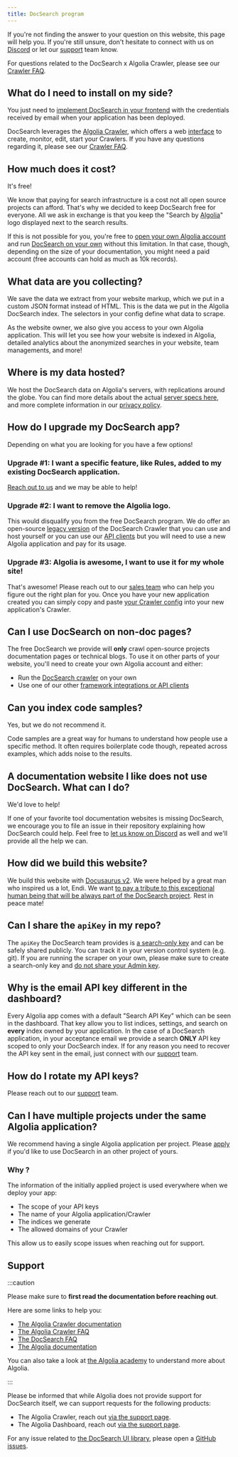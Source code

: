 ```yaml
---
title: DocSearch program
---
```


If you're not finding the answer to your question on this website, this page will help you. If you're still unsure, don't hesitate to connect with us on [Discord][1] or let our [support][4] team know.

For questions related to the DocSearch x Algolia Crawler, please see our [Crawler FAQ](/docs/crawler).

## What do I need to install on my side?

You just need to [implement DocSearch in your frontend](/docs/v4) with the credentials received by email when your application has been deployed.

DocSearch leverages the [Algolia Crawler](https://www.algolia.com/products/search-and-discovery/crawler/), which offers a web [interface](https://dashboard.algolia.com/crawler) to create, monitor, edit, start your Crawlers. If you have any questions regarding it, please see our [Crawler FAQ](/docs/crawler).

## How much does it cost?

It's free!

We know that paying for search infrastructure is a cost not all open source projects can afford. That's why we decided to keep DocSearch free for everyone. All we ask in exchange is that you keep the "Search by [Algolia][2]" logo displayed next to the search results.

If this is not possible for you, you're free to [open your own Algolia account](https://www.algolia.com/pricing) and run [DocSearch on your own][3] without this limitation. In that case, though, depending on the size of your documentation, you might need a paid account (free accounts can hold as much as 10k records).

## What data are you collecting?

We save the data we extract from your website markup, which we put in a custom JSON format instead of HTML. This is the data we put in the Algolia DocSearch index. The selectors in your config define what data to scrape.

As the website owner, we also give you access to your own Algolia application. This will let you see how your website is indexed in Algolia, detailed analytics about the anonymized searches in your website, team managements, and more!

## Where is my data hosted?

We host the DocSearch data on Algolia's servers, with replications around the globe. You can find more details about the actual [server specs here](https://www.algolia.com/doc/guides/infrastructure/servers/), and more complete information in our [privacy policy](https://www.algolia.com/policies/privacy).

## How do I upgrade my DocSearch app?

Depending on what you are looking for you have a few options!

### Upgrade #1: I want a specific feature, like Rules, added to my existing DocSearch application.

[Reach out to us](https://algolia.com/support) and we may be able to help!

### Upgrade #2: I want to remove the Algolia logo.

This would disqualify you from the free DocSearch program. We do offer an open-source
[legacy version](https://docsearch.algolia.com/docs/legacy/run-your-own) of the DocSearch Crawler that you can use and
host yourself or you can use our [API clients](https://www.algolia.com/doc/api-client/getting-started/install/javascript/?client=javascript) but you will need to use a new Algolia application and pay for its usage.

### Upgrade #3: Algolia is awesome, I want to use it for my whole site!

That's awesome! Please reach out to our [sales team](https://www.algolia.com/contactus/)
who can help you figure out the right plan for you. Once you have your new application
created you can simply copy and paste [your Crawler config](https://docsearch.algolia.com/docs/templates) into your new application's
Crawler.

## Can I use DocSearch on non-doc pages?

The free DocSearch we provide will **only** crawl open-source projects documentation pages or technical blogs. To use it on other parts of your website, you'll need to create your own Algolia account and either:

- Run the [DocSearch crawler][3] on your own
- Use one of our other [framework integrations or API clients](https://www.algolia.com/doc/api-client/getting-started/install/javascript/?client=javascript)

## Can you index code samples?

Yes, but we do not recommend it.

Code samples are a great way for humans to understand how people use a specific method. It often requires boilerplate code though, repeated across examples, which adds noise to the results.

## A documentation website I like does not use DocSearch. What can I do?

We'd love to help!

If one of your favorite tool documentation websites is missing DocSearch, we encourage you to file an issue in their repository explaining how DocSearch could help. Feel free to [let us know on Discord][1] as well and we'll provide all the help we can.

## How did we build this website?

We build this website with [Docusaurus v2](https://docusaurus.io/). We were helped by a great man who inspired us a lot, Endi. We want [to pay a tribute to this exceptional human being that will be always part of the DocSearch project](https://docusaurus.io/blog/2020/01/07/tribute-to-endi). Rest in peace mate!

## Can I share the `apiKey` in my repo?

The `apiKey` the DocSearch team provides is [a search-only key](https://www.algolia.com/doc/guides/security/api-keys/#search-only-api-key) and can be safely shared publicly. You can track it in your version control system (e.g. git). If you are running the scraper on your own, please make sure to create a search-only key and [do not share your Admin key](https://www.algolia.com/doc/guides/security/api-keys/#admin-api-key).

## Why is the email API key different in the dashboard?

Every Algolia app comes with a default "Search API Key" which can be seen in the dashboard. That key allow you to list indices, settings, and search on **every** index owned by your application. In the case of a DocSearch application, in your acceptance email we provide a search **ONLY** API key scoped to only your DocSearch index. If for any reason you need to recover the API key sent in the email, just connect with our [support](https://algolia.com/support) team.

## How do I rotate my API keys?

Please reach out to our [support](https://algolia.com/support) team.

## Can I have multiple projects under the same Algolia application?

We recommend having a single Algolia application per project. Please [apply](https://dashboard.algolia.com/users/sign_up?selected_plan=docsearch) if you'd like to use DocSearch in an other project of yours.

### Why ?

The information of the initially applied project is used everywhere when we deploy your app:

- The scope of your API keys
- The name of your Algolia application/Crawler
- The indices we generate
- The allowed domains of your Crawler

This allow us to easily scope issues when reaching out for support.

## Support

:::caution

Please make sure to **first read the documentation before reaching out**.

Here are some links to help you:

- [The Algolia Crawler documentation](https://www.algolia.com/doc/tools/crawler/getting-started/overview/)
- [The Algolia Crawler FAQ](/docs/crawler)
- [The DocSearch FAQ](/docs/docsearch-program)
- [The Algolia documentation](https://www.algolia.com/doc/)

You can also take a look at [the Algolia academy](https://academy.algolia.com/trainings) to understand more about Algolia.

:::

Please be informed that while Algolia does not provide support for DocSearch itself, we can support requests for the following products:

- The Algolia Crawler, reach out [via the support page](https://algolia.com/support).
- The Algolia Dashboard, reach out [via the support page](https://algolia.com/support).

For any issue related to [the DocSearch UI library](https://github.com/algolia/docsearch), please open a [GitHub issues](https://github.com/algolia/docsearch/issues).

[1]: https://alg.li/discord
[2]: https://www.algolia.com/
[3]: /docs/legacy/run-your-own
[4]: https://support.algolia.com/

